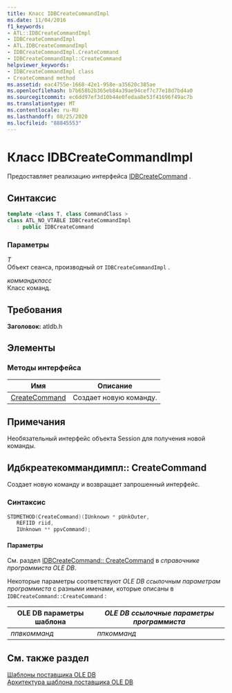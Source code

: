 ```yaml
---
title: Класс IDBCreateCommandImpl
ms.date: 11/04/2016
f1_keywords:
- ATL::IDBCreateCommandImpl
- IDBCreateCommandImpl
- ATL.IDBCreateCommandImpl
- IDBCreateCommandImpl.CreateCommand
- IDBCreateCommandImpl::CreateCommand
helpviewer_keywords:
- IDBCreateCommandImpl class
- CreateCommand method
ms.assetid: eac4755e-1668-42e1-958e-a35620c385ae
ms.openlocfilehash: b7b658b2b365eb84a39ae94cef7c77e18d7bd4a0
ms.sourcegitcommit: ec6dd97ef3d10b44e0fedaa8e53f41696f49ac7b
ms.translationtype: MT
ms.contentlocale: ru-RU
ms.lasthandoff: 08/25/2020
ms.locfileid: "88845553"
---
```

# <a name="idbcreatecommandimpl-class"></a>Класс IDBCreateCommandImpl

Предоставляет реализацию интерфейса [IDBCreateCommand](/previous-versions/windows/desktop/ms711625(v=vs.85)) .

## <a name="syntax"></a>Синтаксис

```cpp
template <class T, class CommandClass >
class ATL_NO_VTABLE IDBCreateCommandImpl
   : public IDBCreateCommand
```

### <a name="parameters"></a>Параметры

*T*<br/>
Объект сеанса, производный от `IDBCreateCommandImpl` .

*коммандкласс*<br/>
Класс команд.

## <a name="requirements"></a>Требования

**Заголовок:** atldb.h

## <a name="members"></a>Элементы

### <a name="interface-methods"></a>Методы интерфейса

| Имя | Описание |
|-|-|
|[CreateCommand](#createcommand)|Создает новую команду.|

## <a name="remarks"></a>Примечания

Необязательный интерфейс объекта Session для получения новой команды.

## <a name="idbcreatecommandimplcreatecommand"></a><a name="createcommand"></a> Идбкреатекоммандимпл:: CreateCommand

Создает новую команду и возвращает запрошенный интерфейс.

### <a name="syntax"></a>Синтаксис

```cpp
STDMETHOD(CreateCommand)(IUnknown * pUnkOuter,
   REFIID riid,
   IUnknown ** ppvCommand);
```

#### <a name="parameters"></a>Параметры

См. раздел [IDBCreateCommand:: CreateCommand](/previous-versions/windows/desktop/ms709772(v=vs.85)) в *справочнике программиста OLE DB*.

Некоторые параметры соответствуют *OLE DB ссылочным параметрам программиста* с разными именами, которые описаны в `IDBCreateCommand::CreateCommand` :

|OLE DB параметры шаблона|*OLE DB ссылочные параметры программиста*|
|--------------------------------|------------------------------------------------|
|*ппвкомманд*|*ппкомманд*|

## <a name="see-also"></a>См. также раздел

[Шаблоны поставщика OLE DB](../../data/oledb/ole-db-provider-templates-cpp.md)<br/>
[Архитектура шаблона поставщика OLE DB](../../data/oledb/ole-db-provider-template-architecture.md)
